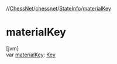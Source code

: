 //[ChessNet](../../../index.md)/[chessnet](../index.md)/[StateInfo](index.md)/[materialKey](material-key.md)

# materialKey

[jvm]\
var [materialKey](material-key.md): [Key](../index.md#1218344708%2FClasslikes%2F-1216412040)
